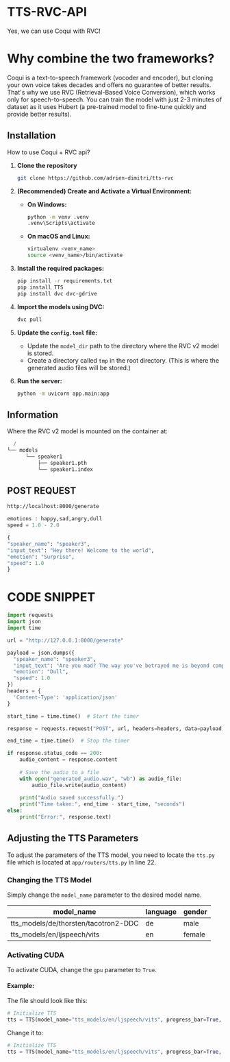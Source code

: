 
# TTS-RVC-API

Yes, we can use Coqui with RVC!

# Why combine the two frameworks?

Coqui is a text-to-speech framework (vocoder and encoder), but cloning your own voice takes decades and offers no guarantee of better results. That's why we use RVC (Retrieval-Based Voice Conversion), which works only for speech-to-speech. You can train the model with just 2-3 minutes of dataset as it uses Hubert (a pre-trained model to fine-tune quickly and provide better results).


## Installation

How to use Coqui + RVC api?

1. **Clone the repository**

    ```bash
    git clone https://github.com/adrien-dimitri/tts-rvc
    ```

2. **(Recommended) Create and Activate a Virtual Environment:**

   - **On Windows:**

     ```bash
     python -m venv .venv
     .venv\Scripts\activate
     ```

   - **On macOS and Linux:**

     ```bash
     virtualenv <venv_name>
     source <venv_name>/bin/activate
     ```

3. **Install the required packages:**

    ```bash
    pip install -r requirements.txt
    pip install TTS
    pip install dvc dvc-gdrive
    ```

4. **Import the models using DVC:**

    ```bash
    dvc pull
    ```

5. **Update the `config.toml` file:**

    - Update the `model_dir` path to the directory where the RVC v2 model is stored.
    - Create a directory called `tmp` in the root directory. (This is where the generated audio files will be stored.)


6. **Run the server:**

    ```bash
    python -m uvicorn app.main:app
    ```


## Information

Where the RVC v2 model is mounted on the container at:

```python
  /
└── models
      └── speaker1
          ├── speaker1.pth
          └── speaker1.index
```


## POST REQUEST

```bash
http://localhost:8000/generate
```

```python
emotions : happy,sad,angry,dull
speed = 1.0 - 2.0
```

```python
{
"speaker_name": "speaker3",
"input_text": "Hey there! Welcome to the world",
"emotion": "Surprise",
"speed": 1.0
}
```
   
# CODE SNIPPET

```python
import requests
import json
import time

url = "http://127.0.0.1:8000/generate"

payload = json.dumps({
  "speaker_name": "speaker3",
  "input_text": "Are you mad? The way you've betrayed me is beyond comprehension, a slap in the face that's left me boiling with an anger so intense it's as if you've thrown gasoline on a fire, utterly destroying any trust that was left.",
  "emotion": "Dull",
  "speed": 1.0
})
headers = {
  'Content-Type': 'application/json'
}

start_time = time.time()  # Start the timer

response = requests.request("POST", url, headers=headers, data=payload)

end_time = time.time()  # Stop the timer

if response.status_code == 200:
    audio_content = response.content
    
    # Save the audio to a file
    with open("generated_audio.wav", "wb") as audio_file:
        audio_file.write(audio_content)
        
    print("Audio saved successfully.")
    print("Time taken:", end_time - start_time, "seconds")
else:
    print("Error:", response.text)
```

## Adjusting the TTS Parameters

To adjust the parameters of the TTS model, you need to locate the `tts.py`  file which is located at `app/routers/tts.py` in line 22.

### Changing the TTS Model

Simply change the `model_name` parameter to the desired model name.

| model_name| language | gender |
|------------|----------|--------|
| tts_models/de/thorsten/tacotron2-DDC | de | male
| tts_models/en/ljspeech/vits | en | female |



### Activating CUDA

To activate CUDA, change the `gpu` parameter to `True`.

#### Example:

The file should look like this:

```python
# Initialize TTS
tts = TTS(model_name="tts_models/en/ljspeech/vits", progress_bar=True, gpu=False)
```

Change it to:
  
```python
# Initialize TTS
tts = TTS(model_name="tts_models/en/ljspeech/vits", progress_bar=True, gpu=True)
```
